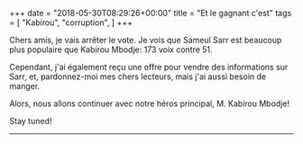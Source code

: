 +++
date = "2018-05-30T08:29:26+00:00"
title = "Et le gagnant c'est"
tags = [
    "Kabirou",
    "corruption",
]
+++

Chers amis, je vais arrêter le vote. Je vois que Sameul Sarr est beaucoup plus populaire que Kabirou Mbodje: 173 voix contre 51.

<!--more-->

Cependant, j'ai également reçu une offre pour vendre des informations sur Sarr, et, pardonnez-moi mes chers lecteurs, mais j'ai aussi besoin de manger.

Alors, nous allons continuer avec notre héros principal, M. Kabirou Mbodje!




Stay tuned!


<hr>
